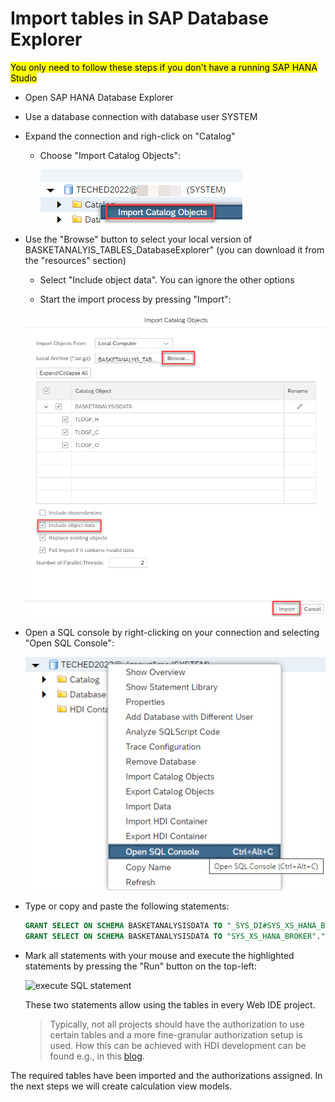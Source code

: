 # Import tables in SAP Database Explorer

<mark> You only need to follow these steps if you don't have a running SAP HANA Studio </mark>


- Open SAP HANA Database Explorer

- Use a database connection with database user SYSTEM

- Expand the connection and righ-click on "Catalog"

  - Choose "Import Catalog Objects":

    ![import catalog objects](./screenshots/importCatalogObjects.png)


- Use the "Browse" button to select your local version of BASKETANALYIS_TABLES_DatabaseExplorer" (you can download it from the "resources" section)

    - Select "Include object data". You can ignore the other options

    - Start the import process by pressing "Import":

    ![import tables](./screenshots/importTables.png)

- Open a SQL console by right-clicking on your connection and selecting "Open SQL Console":

    ![open SQL console](./screenshots/openSQLConsole.png)

- Type or copy and paste the following statements:

    ```SQL
  GRANT SELECT ON SCHEMA BASKETANALYSISDATA TO "_SYS_DI#SYS_XS_HANA_BROKER"."_SYS_DI_OO_DEFAULTS" WITH GRANT OPTION;
  GRANT SELECT ON SCHEMA BASKETANALYSISDATA TO "SYS_XS_HANA_BROKER"."RT_DEFAULTS";
  ```

- Mark all statements with your mouse and execute the highlighted statements by pressing the "Run" button on the top-left:

  ![execute SQL statement](./screenshots/runStatements.png)

  These two statements allow using the tables in every Web IDE project.

     > Typically, not all projects should have the authorization to use certain tables and a more fine-granular authorization setup is used. How this can be achieved with HDI development can be found e.g., in this [blog](https://blogs.sap.com/2018/12/11/how-to-use-objects-contained-in-a-schema-outside-of-your-web-ide-full-stack-project-in-sap-hana-service/).

The required tables have been imported and the authorizations assigned. In the next steps we will create calculation view models.